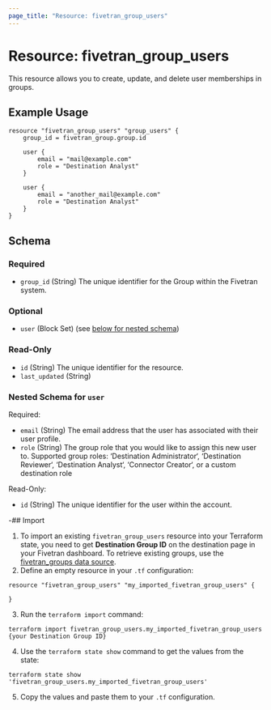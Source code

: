 ```yaml
---
page_title: "Resource: fivetran_group_users"
---
```


# Resource: fivetran_group_users

This resource allows you to create, update, and delete user memberships in groups.

## Example Usage

```hcl
resource "fivetran_group_users" "group_users" {
    group_id = fivetran_group.group.id

    user {
        email = "mail@example.com"
        role = "Destination Analyst"
    }

    user {
        email = "another_mail@example.com"
        role = "Destination Analyst"
    }
}
```

<!-- schema generated by tfplugindocs -->
## Schema

### Required

- `group_id` (String) The unique identifier for the Group within the Fivetran system.

### Optional

- `user` (Block Set) (see [below for nested schema](#nestedblock--user))

### Read-Only

- `id` (String) The unique identifier for the resource.
- `last_updated` (String)

<a id="nestedblock--user"></a>
### Nested Schema for `user`

Required:

- `email` (String) The email address that the user has associated with their user profile.
- `role` (String) The group role that you would like to assign this new user to. Supported group roles: ‘Destination Administrator‘, ‘Destination Reviewer‘, ‘Destination Analyst‘, ‘Connector Creator‘, or a custom destination role

Read-Only:

- `id` (String) The unique identifier for the user within the account.

-## Import

1. To import an existing `fivetran_group_users` resource into your Terraform state, you need to get **Destination Group ID** on the destination page in your Fivetran dashboard.
To retrieve existing groups, use the [fivetran_groups data source](/docs/data-sources/groups).
2. Define an empty resource in your `.tf` configuration:

```hcl
resource "fivetran_group_users" "my_imported_fivetran_group_users" {

}
```

3. Run the `terraform import` command:

```
terraform import fivetran_group_users.my_imported_fivetran_group_users {your Destination Group ID}
```

4. Use the `terraform state show` command to get the values from the state:

```
terraform state show 'fivetran_group_users.my_imported_fivetran_group_users'
```
5. Copy the values and paste them to your `.tf` configuration.
